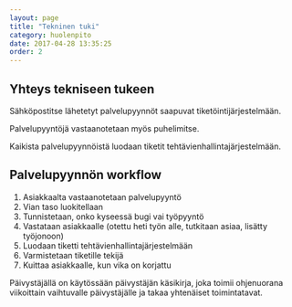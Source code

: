 ```yaml
---
layout: page
title: "Tekninen tuki"
category: huolenpito
date: 2017-04-28 13:35:25
order: 2
---
```


## Yhteys tekniseen tukeen

Sähköpostitse lähetetyt palvelupyynnöt saapuvat tiketöintijärjestelmään.

Palvelupyyntöjä vastaanotetaan myös puhelimitse.

Kaikista palvelupyynnöistä luodaan tiketit tehtävienhallintajärjestelmään.


## Palvelupyynnön workflow

1. Asiakkaalta vastaanotetaan palvelupyyntö
2. Vian taso luokitellaan
3. Tunnistetaan, onko kyseessä bugi vai työpyyntö
4. Vastataan asiakkaalle (otettu heti työn alle, tutkitaan asiaa, lisätty työjonoon)
5. Luodaan tiketti tehtävienhallintajärjestelmään
6. Varmistetaan tiketille tekijä
7. Kuittaa asiakkaalle, kun vika on korjattu

Päivystäjällä on käytössään päivystäjän käsikirja, joka toimii ohjenuorana viikoittain vaihtuvalle päivystäjälle ja takaa yhtenäiset toimintatavat.

